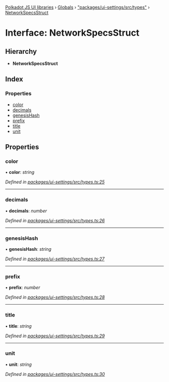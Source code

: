 [Polkadot JS UI libraries](../README.md) › [Globals](../globals.md) › ["packages/ui-settings/src/types"](../modules/_packages_ui_settings_src_types_.md) › [NetworkSpecsStruct](_packages_ui_settings_src_types_.networkspecsstruct.md)

# Interface: NetworkSpecsStruct

## Hierarchy

* **NetworkSpecsStruct**

## Index

### Properties

* [color](_packages_ui_settings_src_types_.networkspecsstruct.md#color)
* [decimals](_packages_ui_settings_src_types_.networkspecsstruct.md#decimals)
* [genesisHash](_packages_ui_settings_src_types_.networkspecsstruct.md#genesishash)
* [prefix](_packages_ui_settings_src_types_.networkspecsstruct.md#prefix)
* [title](_packages_ui_settings_src_types_.networkspecsstruct.md#title)
* [unit](_packages_ui_settings_src_types_.networkspecsstruct.md#unit)

## Properties

###  color

• **color**: *string*

*Defined in [packages/ui-settings/src/types.ts:25](https://github.com/polkadot-js/ui/blob/3610d1b9/packages/ui-settings/src/types.ts#L25)*

___

###  decimals

• **decimals**: *number*

*Defined in [packages/ui-settings/src/types.ts:26](https://github.com/polkadot-js/ui/blob/3610d1b9/packages/ui-settings/src/types.ts#L26)*

___

###  genesisHash

• **genesisHash**: *string*

*Defined in [packages/ui-settings/src/types.ts:27](https://github.com/polkadot-js/ui/blob/3610d1b9/packages/ui-settings/src/types.ts#L27)*

___

###  prefix

• **prefix**: *number*

*Defined in [packages/ui-settings/src/types.ts:28](https://github.com/polkadot-js/ui/blob/3610d1b9/packages/ui-settings/src/types.ts#L28)*

___

###  title

• **title**: *string*

*Defined in [packages/ui-settings/src/types.ts:29](https://github.com/polkadot-js/ui/blob/3610d1b9/packages/ui-settings/src/types.ts#L29)*

___

###  unit

• **unit**: *string*

*Defined in [packages/ui-settings/src/types.ts:30](https://github.com/polkadot-js/ui/blob/3610d1b9/packages/ui-settings/src/types.ts#L30)*

